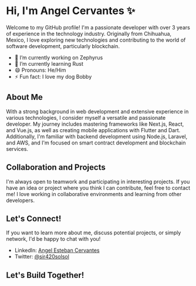 # Hi, I'm Angel Cervantes ✨

Welcome to my GitHub profile! I'm a passionate developer with over 3 years of experience in the technology industry. Originally from Chihuahua, Mexico, I love exploring new technologies and contributing to the world of software development, particularly blockchain.

- 🔭 I’m currently working on Zephyrus
- 🌱 I’m currently learning Rust
- 😄 Pronouns: He/Him
- ⚡ Fun fact: I love my dog Bobby

## About Me

With a strong background in web development and extensive experience in various technologies, I consider myself a versatile and passionate developer. My journey includes mastering frameworks like Next.js, React, and Vue.js, as well as creating mobile applications with Flutter and Dart. Additionally, I'm familiar with backend development using Node.js, Laravel, and AWS, and I'm focused on smart contract development and blockchain services.

## Collaboration and Projects

I'm always open to teamwork and participating in interesting projects. If you have an idea or project where you think I can contribute, feel free to contact me! I love working in collaborative environments and learning from other developers.

## Let's Connect!

If you want to learn more about me, discuss potential projects, or simply network, I'd be happy to chat with you!

- LinkedIn: [Angel Esteban Cervantes](https://www.linkedin.com/in/angel-esteban-cervantes-464087280/)
- Twitter: [@sir420solsol](https://twitter.com/sir420solsol)

## Let's Build Together!
